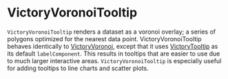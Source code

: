 # VictoryVoronoiTooltip

`VictoryVoronoiTooltip` renders a dataset as a voronoi overlay; a series of polygons optimized for the nearest data point. VictoryVoronoiTooltip behaves identically to [VictoryVoronoi], except that it uses [VictoryTooltip] as its default `labelComponent`. This results in tooltips that are easier to use due to much larger interactive areas. `VictoryVoronoiTooltip` is especially useful for adding tooltips to line charts and scatter plots.


[VictoryVoronoi]: https://formidable.com/open-source/victory/docs/victory-voronoi
[VictoryTooltip]: https://formidable.com/open-source/victory/docs/victory-tooltip
